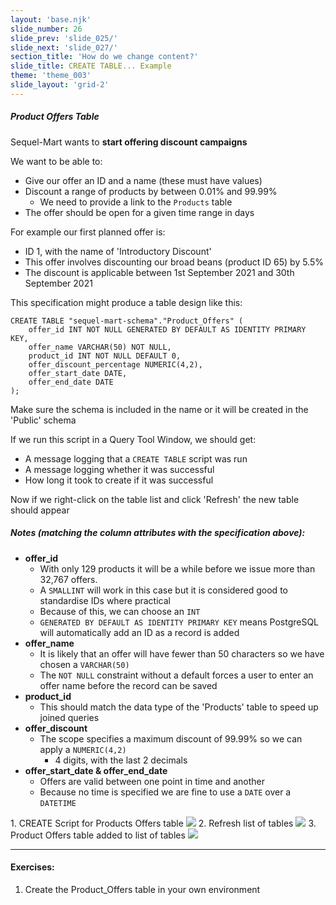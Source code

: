 ```yaml
---
layout: 'base.njk'
slide_number: 26
slide_prev: 'slide_025/'
slide_next: 'slide_027/'
section_title: 'How do we change content?'
slide_title: CREATE TABLE... Example
theme: 'theme_003'
slide_layout: 'grid-2'
---
```


<section class="slide__text">

##### Product Offers Table

Sequel-Mart wants to **start offering discount campaigns**

We want to be able to:
- Give our offer an ID and a name (these must have values)
- Discount a range of products by between 0.01% and 99.99%
    - <span>We need to provide a link to the `Products` table</span>
- The offer should be open for a given time range in days

For example our first planned offer is:
- ID 1, with the name of 'Introductory Discount'
- This offer involves discounting our broad beans (product ID 65) by 5.5%
- The discount is applicable between 1st September 2021 and 30th September 2021

This specification might produce a table design like this:

```
CREATE TABLE "sequel-mart-schema"."Product_Offers" (
	offer_id INT NOT NULL GENERATED BY DEFAULT AS IDENTITY PRIMARY KEY,
	offer_name VARCHAR(50) NOT NULL,
	product_id INT NOT NULL DEFAULT 0,
	offer_discount_percentage NUMERIC(4,2),
	offer_start_date DATE,
	offer_end_date DATE
);
```

Make sure the schema is included in the name or it will be created in the 'Public' schema

If we run this script in a Query Tool Window, we should get:
- A message logging that a `CREATE TABLE` script was run
- A message logging whether it was successful
- How long it took to create if it was successful

Now if we right-click on the table list and click 'Refresh' the new table should appear

##### Notes (matching the column attributes with the specification above):
- **offer_id**
	- With only 129 products it will be a while before we issue more than 32,767 offers.
	- A `SMALLINT` will work in this case but it is considered good to standardise IDs where practical
	- Because of this, we can choose an `INT`
	- `GENERATED BY DEFAULT AS IDENTITY PRIMARY KEY` means PostgreSQL will automatically add an ID as a record is added
- **offer_name**
	- It is likely that an offer will have fewer than 50 characters so we have chosen a `VARCHAR(50)`
	- The `NOT NULL` constraint without a default forces a user to enter an offer name before the record can be saved
- **product_id**
	- This should match the data type of the 'Products' table to speed up joined queries
- **offer_discount**
	- The scope specifies a maximum discount of 99.99% so we can apply a `NUMERIC(4,2)`
		- 4 digits, with the last 2 decimals
- **offer_start_date & offer_end_date**
	- Offers are valid between one point in time and another
	- Because no time is specified we are fine to use a `DATE` over a `DATETIME`


</section>

<section class="slide__images">
<caption>1. CREATE Script for Products Offers table</caption>
<img src="{{ '../../images/003_CREATE_Product_Offer_Table_Script.png' | url }}" />
<caption>2. Refresh list of tables</caption>
<img src="{{ '../../images/003_CREATE_Product_Offer_Refresh_Table_List.png' | url }}" />
<caption>3. Product Offers table added to list of tables</caption>
<img src="{{ '../../images/003_CREATE_Product_Offer_Table_Added_To_List.png' | url }}" />


</section>

<section class="slide__exercises">

---

#### Exercises:
1. Create the Product_Offers table in your own environment

</section>